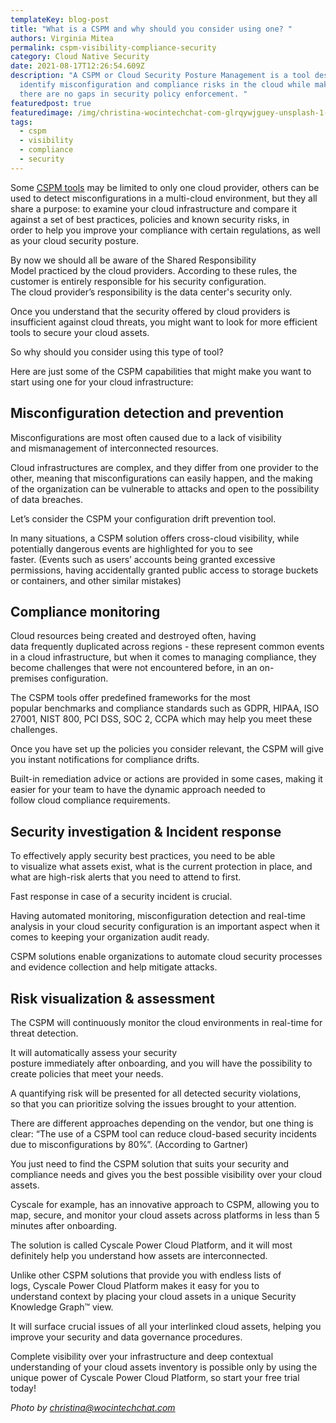 ```yaml
---
templateKey: blog-post
title: "What is a CSPM and why should you consider using one? "
authors: Virginia Mitea
permalink: cspm-visibility-compliance-security
category: Cloud Native Security
date: 2021-08-17T12:26:54.609Z
description: "A CSPM or Cloud Security Posture Management is a tool designed to
  identify misconfiguration and compliance risks in the cloud while making sure
  there are no gaps in security policy enforcement. "
featuredpost: true
featuredimage: /img/christina-wocintechchat-com-glrqywjguey-unsplash-1-.jpg
tags:
  - cspm
  - visibility
  - compliance
  - security
---
```

<!--StartFragment-->

Some [CSPM tools](https://cyscale.com/blog/cloud-security-posture-management-cspm-guide) may be limited to only one cloud provider, others can be used to detect misconfigurations in a multi-cloud environment, but they all share a purpose: to examine your cloud infrastructure and compare it against a set of best practices, policies and known security risks, in order to help you improve your compliance with certain regulations, as well as your cloud security posture.  

By now we should all be aware of the Shared Responsibility Model practiced by the cloud providers. According to these rules, the customer is entirely responsible for his security configuration. The cloud provider’s responsibility is the data center's security only.   

Once you understand that the security offered by cloud providers is insufficient against cloud threats, you might want to look for more efficient tools to secure your cloud assets.  

So why should you consider using this type of tool?   

Here are just some of the CSPM capabilities that might make you want to start using one for your cloud infrastructure: 

## Misconfiguration detection and prevention    

Misconfigurations are most often caused due to a lack of visibility and mismanagement of interconnected resources.  

Cloud infrastructures are complex, and they differ from one provider to the other, meaning that misconfigurations can easily happen, and the making of the organization can be vulnerable to attacks and open to the possibility of data breaches.  

Let’s consider the CSPM your configuration drift prevention tool.  

In many situations, a CSPM solution offers cross-cloud visibility, while potentially dangerous events are highlighted for you to see faster. (Events such as users’ accounts being granted excessive permissions, having accidentally granted public access to storage buckets or containers, and other similar mistakes)  

## Compliance monitoring 

Cloud resources being created and destroyed often, having data frequently duplicated across regions - these represent common events in a cloud infrastructure, but when it comes to managing compliance, they become challenges that were not encountered before, in an on-premises configuration. 

The CSPM tools offer predefined frameworks for the most popular benchmarks and compliance standards such as GDPR, HIPAA, ISO 27001, NIST 800, PCI DSS, SOC 2, CCPA which may help you meet these challenges.  

Once you have set up the policies you consider relevant, the CSPM will give you instant notifications for compliance drifts.   

Built-in remediation advice or actions are provided in some cases, making it easier for your team to have the dynamic approach needed to follow cloud compliance requirements. 

## Security investigation & Incident response 

To effectively apply security best practices, you need to be able to visualize what assets exist, what is the current protection in place, and what are high-risk alerts that you need to attend to first.  

Fast response in case of a security incident is crucial.  

Having automated monitoring, misconfiguration detection and real-time analysis in your cloud security configuration is an important aspect when it comes to keeping your organization audit ready.  

CSPM solutions enable organizations to automate cloud security processes and evidence collection and help mitigate attacks. 

## Risk visualization & assessment 

The CSPM will continuously monitor the cloud environments in real-time for threat detection.   

It will automatically assess your security posture immediately after onboarding, and you will have the possibility to create policies that meet your needs.  

A quantifying risk will be presented for all detected security violations, so that you can prioritize solving the issues brought to your attention.   

There are different approaches depending on the vendor, but one thing is clear: “The use of a CSPM tool can reduce cloud-based security incidents due to misconfigurations by 80%”. (According to Gartner)  

You just need to find the CSPM solution that suits your security and compliance needs and gives you the best possible visibility over your cloud assets.  

Cyscale for example, has an innovative approach to CSPM, allowing you to map, secure, and monitor your cloud assets across platforms in less than 5 minutes after onboarding.  

The solution is called Cyscale Power Cloud Platform, and it will most definitely help you understand how assets are interconnected.  

Unlike other CSPM solutions that provide you with endless lists of logs, Cyscale Power Cloud Platform makes it easy for you to understand context by placing your cloud assets in a unique Security Knowledge Graph™ view.   

It will surface crucial issues of all your interlinked cloud assets, helping you improve your security and data governance procedures.  

Complete visibility over your infrastructure and deep contextual understanding of your cloud assets inventory is possible only by using the unique power of Cyscale Power Cloud Platform, so start your free trial today! 

<!--StartFragment-->

*Photo by [christina@wocintechchat.com](https://unsplash.com/@wocintechchat?utm_source=unsplash&utm_medium=referral&utm_content=creditCopyText)*

<!--EndFragment-->

<!--EndFragment-->